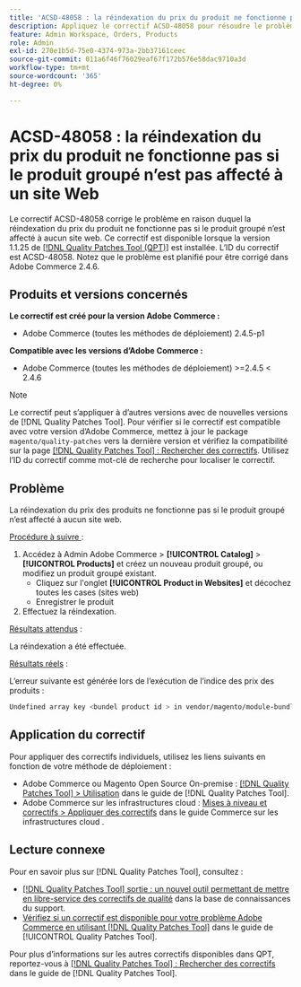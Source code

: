 ```yaml
---
title: 'ACSD-48058 : la réindexation du prix du produit ne fonctionne pas si le produit groupé n’est pas affecté à un site Web'
description: Appliquez le correctif ACSD-48058 pour résoudre le problème d’Adobe Commerce en raison duquel la réindexation du prix du produit ne fonctionne pas si le produit groupé n’est attribué à aucun site web.
feature: Admin Workspace, Orders, Products
role: Admin
exl-id: 270e1b5d-75e0-4374-973a-2bb37161ceec
source-git-commit: 011a6f46f76029eaf67f172b576e58dac9710a3d
workflow-type: tm+mt
source-wordcount: '365'
ht-degree: 0%

---
```


# ACSD-48058 : la réindexation du prix du produit ne fonctionne pas si le produit groupé n’est pas affecté à un site Web

Le correctif ACSD-48058 corrige le problème en raison duquel la réindexation du prix du produit ne fonctionne pas si le produit groupé n’est affecté à aucun site web. Ce correctif est disponible lorsque la version 1.1.25 de [[!DNL Quality Patches Tool (QPT)]](https://experienceleague.adobe.com/en/docs/commerce-operations/tools/quality-patches-tool/quality-patches-tool-to-self-serve-quality-patches) est installée. L’ID du correctif est ACSD-48058. Notez que le problème est planifié pour être corrigé dans Adobe Commerce 2.4.6.

## Produits et versions concernés

**Le correctif est créé pour la version Adobe Commerce :**

* Adobe Commerce (toutes les méthodes de déploiement) 2.4.5-p1

**Compatible avec les versions d’Adobe Commerce :**

* Adobe Commerce (toutes les méthodes de déploiement) >=2.4.5 &lt; 2.4.6

>[!NOTE]
>
>Le correctif peut s’appliquer à d’autres versions avec de nouvelles versions de [!DNL Quality Patches Tool]. Pour vérifier si le correctif est compatible avec votre version d’Adobe Commerce, mettez à jour le package `magento/quality-patches` vers la dernière version et vérifiez la compatibilité sur la page [[!DNL Quality Patches Tool] : Rechercher des correctifs](https://experienceleague.adobe.com/tools/commerce-quality-patches/index.html). Utilisez l’ID du correctif comme mot-clé de recherche pour localiser le correctif.

## Problème

La réindexation du prix des produits ne fonctionne pas si le produit groupé n’est affecté à aucun site web.

<u>Procédure à suivre </u> :

1. Accédez à Admin Adobe Commerce > **[!UICONTROL Catalog]** > **[!UICONTROL Products]** et créez un nouveau produit groupé, ou modifiez un produit groupé existant.
   * Cliquez sur l&#39;onglet **[!UICONTROL Product in Websites]** et décochez toutes les cases (sites web)
   * Enregistrer le produit
1. Effectuez la réindexation.

<u>Résultats attendus</u> :

La réindexation a été effectuée.

<u>Résultats réels</u> :

L’erreur suivante est générée lors de l’exécution de l’indice des prix des produits :

```bash
Undefined array key <bundel product id > in vendor/magento/module-bundle/Model/ResourceModel/Indexer/Price/DisabledProductOptionPriceModifier.php on line 117
```

## Application du correctif

Pour appliquer des correctifs individuels, utilisez les liens suivants en fonction de votre méthode de déploiement :

* Adobe Commerce ou Magento Open Source On-premise : [[!DNL Quality Patches Tool] > Utilisation](/help/tools/quality-patches-tool/usage.md) dans le guide de [!DNL Quality Patches Tool].
* Adobe Commerce sur les infrastructures cloud : [Mises à niveau et correctifs > Appliquer des correctifs](https://experienceleague.adobe.com/docs/commerce-cloud-service/user-guide/develop/upgrade/apply-patches.html) dans le guide Commerce sur les infrastructures cloud .

## Lecture connexe

Pour en savoir plus sur [!DNL Quality Patches Tool], consultez :

* [[!DNL Quality Patches Tool] sortie : un nouvel outil permettant de mettre en libre-service des correctifs de qualité](https://experienceleague.adobe.com/en/docs/commerce-operations/tools/quality-patches-tool/quality-patches-tool-to-self-serve-quality-patches) dans la base de connaissances du support.
* [Vérifiez si un correctif est disponible pour votre problème Adobe Commerce en utilisant [!DNL Quality Patches Tool]](/help/tools/quality-patches-tool/patches-available-in-qpt/check-patch-for-magento-issue-with-magento-quality-patches.md) dans le guide de [!UICONTROL Quality Patches Tool].


Pour plus d’informations sur les autres correctifs disponibles dans QPT, reportez-vous à [[!DNL Quality Patches Tool] : Rechercher des correctifs](https://experienceleague.adobe.com/tools/commerce-quality-patches/index.html) dans le guide de [!DNL Quality Patches Tool].
